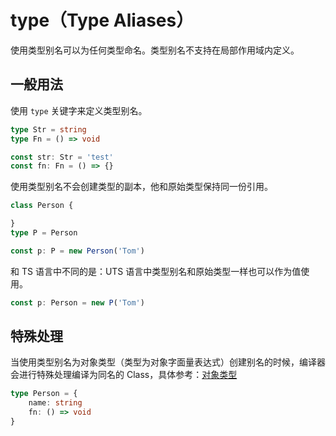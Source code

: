 # type（Type Aliases）

使用类型别名可以为任何类型命名。类型别名不支持在局部作用域内定义。

## 一般用法

使用 `type` 关键字来定义类型别名。

```ts
type Str = string
type Fn = () => void

const str: Str = 'test'
const fn: Fn = () => {}
```

使用类型别名不会创建类型的副本，他和原始类型保持同一份引用。

```ts
class Person {

}
type P = Person

const p: P = new Person('Tom')
```

和 TS 语言中不同的是：UTS 语言中类型别名和原始类型一样也可以作为值使用。

```ts
const p: Person = new P('Tom')
```

## 特殊处理

当使用类型别名为对象类型（类型为对象字面量表达式）创建别名的时候，编译器会进行特殊处理编译为同名的 Class，具体参考：[对象类型](./object.md)

```ts
type Person = {
    name: string
    fn: () => void
}
```
